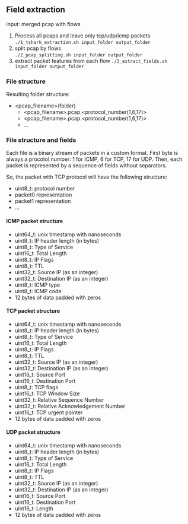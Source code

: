 ## Field extraction

input: merged pcap with flows

1. Process all pcaps and leave only tcp/udp/icmp packets
`./1_tshark_extraction.sh input_folder output_folder`
2. split pcap by flows  
`./2_pcap_splitting.sh input_folder output_folder`
3. extract packet features from each flow
`./3_extract_fields.sh input_folder output_folder`

### File structure
Resulting folder structure:
- <pcap_filename>(folder)
  - <pcap_filename>.pcap.<protocol_number(1,6,17)>
  - <pcap_filename>.pcap.<protocol_number(1,6,17)>
  - ...

### File structure and fields

Each file is a binary stream of packets in a custom format.
First byte is always a procotol number: 1 for ICMP, 6 for TCP, 17 for UDP.
Then, each packet is represented by a sequence of fields without separators.

So, the packet with TCP protocol will have the following structure:
- uint8_t: protocol number
- packet0 representation
- packet1 representation
- ...

#### ICMP packet structure
- uint64_t: unix timestamp with nanoseconds
- uint8_t: IP header length (in bytes)
- uint8_t: Type of Service
- uint16_t: Total Length
- uint8_t: IP Flags
- uint8_t: TTL
- uint32_t: Source IP (as an integer)
- uint32_t: Destination IP (as an integer)
- uint8_t: ICMP type
- uint8_t: ICMP code
- 12 bytes of data padded with zeros

#### TCP packet structure
- uint64_t: unix timestamp with nanoseconds
- uint8_t: IP header length (in bytes)
- uint8_t: Type of Service
- uint16_t: Total Length
- uint8_t: IP Flags
- uint8_t: TTL
- uint32_t: Source IP (as an integer)
- uint32_t: Destination IP (as an integer)
- uint16_t: Source Port
- uint16_t: Destination Port
- uint8_t: TCP flags
- uint16_t: TCP Window Size
- uint32_t: Relative Sequence Number
- uint32_t: Relative Acknowledgement Number
- uint16_t: TCP urgent pointer
- 12 bytes of data padded with zeros

#### UDP packet structure
- uint64_t: unix timestamp with nanoseconds
- uint8_t: IP header length (in bytes)
- uint8_t: Type of Service
- uint16_t: Total Length
- uint8_t: IP Flags
- uint8_t: TTL
- uint32_t: Source IP (as an integer)
- uint32_t: Destination IP (as an integer)
- uint16_t: Source Port
- uint16_t: Destination Port
- uint16_t: Length
- 12 bytes of data padded with zeros
